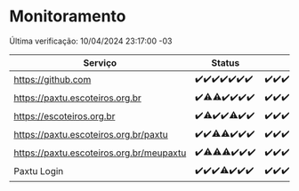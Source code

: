 # Monitoramento

Última verificação: 10/04/2024 23:17:00 -03

|Serviço|Status|Últimas 24h|
|---|---|---|
|https://github.com|<span title="2024-04-04: OK=24">✔️</span><span title="2024-04-05: OK=24">✔️</span><span title="2024-04-06: OK=24">✔️</span><span title="2024-04-07: OK=24">✔️</span><span title="2024-04-08: OK=24">✔️</span><span title="2024-04-09: OK=24">✔️</span><span title="2024-04-10: OK=2">✔️</span>|<span title="09/04/2024 23:20:00 -03 : 200">✔️</span><span title="10/04/2024 00:08:00 -03 : 200">✔️</span><span title="10/04/2024 01:07:00 -03 : 200">✔️</span><span title="10/04/2024 02:06:00 -03 : 200">✔️</span><span title="10/04/2024 03:09:00 -03 : 200">✔️</span><span title="10/04/2024 04:07:00 -03 : 200">✔️</span><span title="10/04/2024 05:09:00 -03 : 200">✔️</span><span title="10/04/2024 06:08:00 -03 : 200">✔️</span><span title="10/04/2024 07:06:00 -03 : 200">✔️</span><span title="10/04/2024 08:06:00 -03 : 200">✔️</span><span title="10/04/2024 09:11:00 -03 : 200">✔️</span><span title="10/04/2024 10:07:00 -03 : 200">✔️</span><span title="10/04/2024 11:05:00 -03 : 200">✔️</span><span title="10/04/2024 12:06:00 -03 : 200">✔️</span><span title="10/04/2024 13:09:00 -03 : 200">✔️</span><span title="10/04/2024 14:04:00 -03 : 200">✔️</span><span title="10/04/2024 15:09:00 -03 : 200">✔️</span><span title="10/04/2024 16:06:00 -03 : 200">✔️</span><span title="10/04/2024 17:07:00 -03 : 200">✔️</span><span title="10/04/2024 18:05:00 -03 : 200">✔️</span><span title="10/04/2024 19:07:00 -03 : 200">✔️</span><span title="10/04/2024 20:07:00 -03 : 200">✔️</span><span title="10/04/2024 21:30:00 -03 : 200">✔️</span><span title="10/04/2024 22:41:00 -03 : 200">✔️</span><span title="10/04/2024 23:17:00 -03 : 200">✔️</span>|
|https://paxtu.escoteiros.org.br|<span title="2024-04-04: OK=24">✔️</span><span title="2024-04-05: OK=23, Falhas=1">⚠️</span><span title="2024-04-06: OK=23, Falhas=1">⚠️</span><span title="2024-04-07: OK=24">✔️</span><span title="2024-04-08: OK=24">✔️</span><span title="2024-04-09: OK=24">✔️</span><span title="2024-04-10: OK=2">✔️</span>|<span title="09/04/2024 23:20:00 -03 : 200">✔️</span><span title="10/04/2024 00:08:00 -03 : 200">✔️</span><span title="10/04/2024 01:07:00 -03 : 200">✔️</span><span title="10/04/2024 02:06:00 -03 : 200">✔️</span><span title="10/04/2024 03:09:00 -03 : 200">✔️</span><span title="10/04/2024 04:07:00 -03 : 200">✔️</span><span title="10/04/2024 05:09:00 -03 : 200">✔️</span><span title="10/04/2024 06:08:00 -03 : 200">✔️</span><span title="10/04/2024 07:06:00 -03 : 200">✔️</span><span title="10/04/2024 08:06:00 -03 : 200">✔️</span><span title="10/04/2024 09:11:00 -03 : 200">✔️</span><span title="10/04/2024 10:07:00 -03 : 0">❌</span><span title="10/04/2024 11:05:00 -03 : 200">✔️</span><span title="10/04/2024 12:06:00 -03 : 200">✔️</span><span title="10/04/2024 13:09:00 -03 : 200">✔️</span><span title="10/04/2024 14:04:00 -03 : 200">✔️</span><span title="10/04/2024 15:09:00 -03 : 200">✔️</span><span title="10/04/2024 16:06:00 -03 : 200">✔️</span><span title="10/04/2024 17:07:00 -03 : 200">✔️</span><span title="10/04/2024 18:05:00 -03 : 200">✔️</span><span title="10/04/2024 19:07:00 -03 : 200">✔️</span><span title="10/04/2024 20:07:00 -03 : 200">✔️</span><span title="10/04/2024 21:30:00 -03 : 200">✔️</span><span title="10/04/2024 22:41:00 -03 : 200">✔️</span><span title="10/04/2024 23:17:00 -03 : 200">✔️</span>|
|https://escoteiros.org.br|<span title="2024-04-04: OK=24">✔️</span><span title="2024-04-05: OK=21, Falhas=3">⚠️</span><span title="2024-04-06: OK=24">✔️</span><span title="2024-04-07: OK=24">✔️</span><span title="2024-04-08: OK=23, Falhas=1">⚠️</span><span title="2024-04-09: OK=24">✔️</span><span title="2024-04-10: OK=2">✔️</span>|<span title="09/04/2024 23:20:00 -03 : 200">✔️</span><span title="10/04/2024 00:08:00 -03 : 200">✔️</span><span title="10/04/2024 01:07:00 -03 : 200">✔️</span><span title="10/04/2024 02:06:00 -03 : 200">✔️</span><span title="10/04/2024 03:09:00 -03 : 200">✔️</span><span title="10/04/2024 04:07:00 -03 : 200">✔️</span><span title="10/04/2024 05:09:00 -03 : 200">✔️</span><span title="10/04/2024 06:08:00 -03 : 200">✔️</span><span title="10/04/2024 07:06:00 -03 : 200">✔️</span><span title="10/04/2024 08:06:00 -03 : 200">✔️</span><span title="10/04/2024 09:11:00 -03 : 200">✔️</span><span title="10/04/2024 10:07:00 -03 : 200">✔️</span><span title="10/04/2024 11:05:00 -03 : 403">❌</span><span title="10/04/2024 12:06:00 -03 : 200">✔️</span><span title="10/04/2024 13:09:00 -03 : 200">✔️</span><span title="10/04/2024 14:04:00 -03 : 200">✔️</span><span title="10/04/2024 15:09:00 -03 : 200">✔️</span><span title="10/04/2024 16:06:00 -03 : 200">✔️</span><span title="10/04/2024 17:07:00 -03 : 200">✔️</span><span title="10/04/2024 18:05:00 -03 : 200">✔️</span><span title="10/04/2024 19:07:00 -03 : 200">✔️</span><span title="10/04/2024 20:07:00 -03 : 200">✔️</span><span title="10/04/2024 21:30:00 -03 : 200">✔️</span><span title="10/04/2024 22:41:00 -03 : 200">✔️</span><span title="10/04/2024 23:17:00 -03 : 200">✔️</span>|
|https://paxtu.escoteiros.org.br/paxtu|<span title="2024-04-04: OK=24">✔️</span><span title="2024-04-05: OK=24">✔️</span><span title="2024-04-06: OK=23, Falhas=1">⚠️</span><span title="2024-04-07: OK=23, Falhas=1">⚠️</span><span title="2024-04-08: OK=24">✔️</span><span title="2024-04-09: OK=24">✔️</span><span title="2024-04-10: OK=2">✔️</span>|<span title="09/04/2024 23:20:00 -03 : 200">✔️</span><span title="10/04/2024 00:08:00 -03 : 200">✔️</span><span title="10/04/2024 01:07:00 -03 : 200">✔️</span><span title="10/04/2024 02:06:00 -03 : 200">✔️</span><span title="10/04/2024 03:09:00 -03 : 200">✔️</span><span title="10/04/2024 04:07:00 -03 : 200">✔️</span><span title="10/04/2024 05:09:00 -03 : 200">✔️</span><span title="10/04/2024 06:08:00 -03 : 200">✔️</span><span title="10/04/2024 07:06:00 -03 : 200">✔️</span><span title="10/04/2024 08:06:00 -03 : 200">✔️</span><span title="10/04/2024 09:11:00 -03 : 200">✔️</span><span title="10/04/2024 10:07:00 -03 : 0">❌</span><span title="10/04/2024 11:05:00 -03 : 200">✔️</span><span title="10/04/2024 12:06:00 -03 : 200">✔️</span><span title="10/04/2024 13:09:00 -03 : 200">✔️</span><span title="10/04/2024 14:04:00 -03 : 200">✔️</span><span title="10/04/2024 15:09:00 -03 : 200">✔️</span><span title="10/04/2024 16:06:00 -03 : 200">✔️</span><span title="10/04/2024 17:07:00 -03 : 200">✔️</span><span title="10/04/2024 18:05:00 -03 : 200">✔️</span><span title="10/04/2024 19:07:00 -03 : 200">✔️</span><span title="10/04/2024 20:07:00 -03 : 200">✔️</span><span title="10/04/2024 21:30:00 -03 : 200">✔️</span><span title="10/04/2024 22:41:00 -03 : 200">✔️</span><span title="10/04/2024 23:17:00 -03 : 200">✔️</span>|
|https://paxtu.escoteiros.org.br/meupaxtu|<span title="2024-04-04: OK=24">✔️</span><span title="2024-04-05: OK=23, Falhas=1">⚠️</span><span title="2024-04-06: OK=23, Falhas=1">⚠️</span><span title="2024-04-07: OK=23, Falhas=1">⚠️</span><span title="2024-04-08: OK=24">✔️</span><span title="2024-04-09: OK=24">✔️</span><span title="2024-04-10: OK=2">✔️</span>|<span title="09/04/2024 23:20:00 -03 : 200">✔️</span><span title="10/04/2024 00:08:00 -03 : 200">✔️</span><span title="10/04/2024 01:07:00 -03 : 200">✔️</span><span title="10/04/2024 02:06:00 -03 : 200">✔️</span><span title="10/04/2024 03:09:00 -03 : 200">✔️</span><span title="10/04/2024 04:07:00 -03 : 200">✔️</span><span title="10/04/2024 05:09:00 -03 : 200">✔️</span><span title="10/04/2024 06:08:00 -03 : 200">✔️</span><span title="10/04/2024 07:06:00 -03 : 200">✔️</span><span title="10/04/2024 08:06:00 -03 : 200">✔️</span><span title="10/04/2024 09:11:00 -03 : 200">✔️</span><span title="10/04/2024 10:07:00 -03 : 200">✔️</span><span title="10/04/2024 11:05:00 -03 : 200">✔️</span><span title="10/04/2024 12:06:00 -03 : 200">✔️</span><span title="10/04/2024 13:09:00 -03 : 200">✔️</span><span title="10/04/2024 14:04:00 -03 : 200">✔️</span><span title="10/04/2024 15:09:00 -03 : 200">✔️</span><span title="10/04/2024 16:06:00 -03 : 200">✔️</span><span title="10/04/2024 17:07:00 -03 : 200">✔️</span><span title="10/04/2024 18:05:00 -03 : 200">✔️</span><span title="10/04/2024 19:07:00 -03 : 200">✔️</span><span title="10/04/2024 20:07:00 -03 : 200">✔️</span><span title="10/04/2024 21:30:00 -03 : 200">✔️</span><span title="10/04/2024 22:41:00 -03 : 200">✔️</span><span title="10/04/2024 23:17:00 -03 : 200">✔️</span>|
|Paxtu Login|<span title="2024-04-04: OK=24">✔️</span><span title="2024-04-05: OK=24">✔️</span><span title="2024-04-06: OK=24">✔️</span><span title="2024-04-07: OK=23, Falhas=1">⚠️</span><span title="2024-04-08: OK=24">✔️</span><span title="2024-04-09: OK=24">✔️</span><span title="2024-04-10: OK=2">✔️</span>|<span title="09/04/2024 23:20:00 -03 : 200">✔️</span><span title="10/04/2024 00:08:00 -03 : 200">✔️</span><span title="10/04/2024 01:07:00 -03 : 200">✔️</span><span title="10/04/2024 02:06:00 -03 : 200">✔️</span><span title="10/04/2024 03:09:00 -03 : 200">✔️</span><span title="10/04/2024 04:07:00 -03 : 200">✔️</span><span title="10/04/2024 05:09:00 -03 : 200">✔️</span><span title="10/04/2024 06:08:00 -03 : 200">✔️</span><span title="10/04/2024 07:06:00 -03 : 200">✔️</span><span title="10/04/2024 08:06:00 -03 : 200">✔️</span><span title="10/04/2024 09:11:00 -03 : 200">✔️</span><span title="10/04/2024 10:07:00 -03 : 200">✔️</span><span title="10/04/2024 11:05:00 -03 : 200">✔️</span><span title="10/04/2024 12:06:00 -03 : 200">✔️</span><span title="10/04/2024 13:09:00 -03 : 200">✔️</span><span title="10/04/2024 14:04:00 -03 : 200">✔️</span><span title="10/04/2024 15:09:00 -03 : 200">✔️</span><span title="10/04/2024 16:06:00 -03 : 200">✔️</span><span title="10/04/2024 17:07:00 -03 : 200">✔️</span><span title="10/04/2024 18:05:00 -03 : 200">✔️</span><span title="10/04/2024 19:07:00 -03 : 200">✔️</span><span title="10/04/2024 20:07:00 -03 : 200">✔️</span><span title="10/04/2024 21:30:00 -03 : 200">✔️</span><span title="10/04/2024 22:41:00 -03 : 200">✔️</span><span title="10/04/2024 23:17:00 -03 : 200">✔️</span>|

